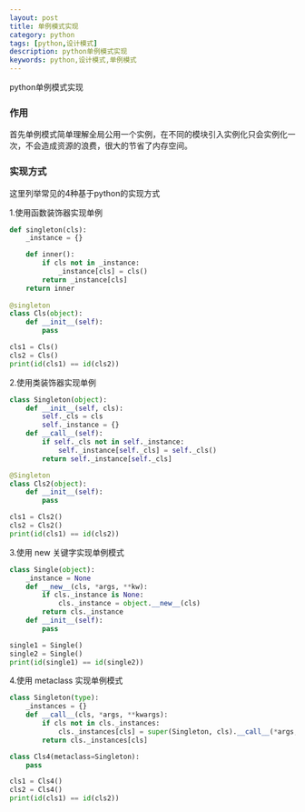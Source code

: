 ```yaml
---
layout: post
title: 单例模式实现
category: python
tags: [python,设计模式]
description: python单例模式实现
keywords: python,设计模式,单例模式
---
```


python单例模式实现

### 作用

首先单例模式简单理解全局公用一个实例，在不同的模块引入实例化只会实例化一次，不会造成资源的浪费，很大的节省了内存空间。

### 实现方式

这里列举常见的4种基于python的实现方式

1.使用函数装饰器实现单例

```python
def singleton(cls):
    _instance = {}

    def inner():
        if cls not in _instance:
            _instance[cls] = cls()
        return _instance[cls]
    return inner
    
@singleton
class Cls(object):
    def __init__(self):
        pass

cls1 = Cls()
cls2 = Cls()
print(id(cls1) == id(cls2))
```

2.使用类装饰器实现单例

```python
class Singleton(object):
    def __init__(self, cls):
        self._cls = cls
        self._instance = {}
    def __call__(self):
        if self._cls not in self._instance:
            self._instance[self._cls] = self._cls()
        return self._instance[self._cls]

@Singleton
class Cls2(object):
    def __init__(self):
        pass

cls1 = Cls2()
cls2 = Cls2()
print(id(cls1) == id(cls2))
```

3.使用 new 关键字实现单例模式

```python
class Single(object):
    _instance = None
    def __new__(cls, *args, **kw):
        if cls._instance is None:
            cls._instance = object.__new__(cls)
        return cls._instance
    def __init__(self):
        pass

single1 = Single()
single2 = Single()
print(id(single1) == id(single2))
```

4.使用 metaclass 实现单例模式

```python
class Singleton(type):
    _instances = {}
    def __call__(cls, *args, **kwargs):
        if cls not in cls._instances:
            cls._instances[cls] = super(Singleton, cls).__call__(*args, **kwargs)
        return cls._instances[cls]

class Cls4(metaclass=Singleton):
    pass

cls1 = Cls4()
cls2 = Cls4()
print(id(cls1) == id(cls2))
```